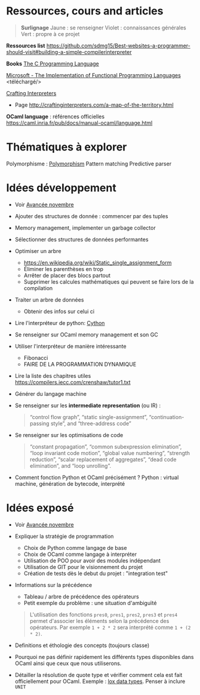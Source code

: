 # Ressources, cours and articles

> **Surlignage**
> Jaune : se renseigner
> Violet : connaissances générales
> Vert : propre à ce projet

**Ressources list**
https://github.com/sdmg15/Best-websites-a-programmer-should-visit#building-a-simple-compilerinterpreter

**Books**
[The C Programming Language](https://en.wikipedia.org/wiki/The_C_Programming_Language)

[Microsoft - The Implementation of Functional Programming Languages](https://www.microsoft.com/en-us/research/publication/the-implementation-of-functional-programming-languages/) <téléchargé/>

[Crafting Interpreters](http://craftinginterpreters.com/contents.html) <Excellent>
   - Page http://craftinginterpreters.com/a-map-of-the-territory.html

**OCaml language** : références officielles
https://caml.inria.fr/pub/docs/manual-ocaml/language.html

# Thématiques à explorer

Polymorphisme : [Polymorphism](https://en.wikibooks.org/wiki/Introduction_to_Programming_Languages/Polymorphis)
Pattern matching
Predictive parser

# Idées développement
 * Voir [Avancée novembre](Avancée-novembre.md)

 * Ajouter des structures de donnée : commencer par des tuples
 * Memory management, implementer un garbage collector
 * Sélectionner des structures de données performantes
 * Optimiser un arbre
    - https://en.wikipedia.org/wiki/Static_single_assignment_form
    - Éliminer les parenthèses en trop
    - Arrêter de placer des blocs partout
    - Supprimer les calcules mathématiques qui peuvent se faire lors de la compilation
 * Traiter un arbre de données
    - Obtenir des infos sur celui ci

 * Lire l'interpréteur de python: [Cython](https://github.com/cython/cython)
 * Se renseigner sur OCaml memory management et son GC


 * Utiliser l'interpréteur de manière intéressante
    - Fibonacci
    - FAIRE DE LA PROGRAMMATION DYNAMIQUE

 * Lire la liste des chapitres utiles https://compilers.iecc.com/crenshaw/tutor1.txt

 * Générer du langage machine

 * Se renseigner sur les **intermediate representation** (ou IR) : 
   > “control flow graph”, “static single-assignment”, “continuation-passing style”, and “three-address code”

 * Se renseigner sur les optimisations de code
   > “constant propagation”, “common subexpression elimination”, “loop invariant code motion”, “global value numbering”, “strength reduction”, “scalar replacement of aggregates”, “dead code elimination”, and “loop unrolling”.

 * Comment fonction Python et OCaml précisément ? Python : virtual machine, génération de bytecode, interprété

# Idées exposé
 * Voir [Avancée novembre](Avancée-novembre.md)
 
 * Expliquer la stratégie de programmation
    - Choix de Python comme langage de base
    - Choix de OCaml comme langage à interpréter
    - Utilisation de POO pour avoir des modules indépendant
    - Utilisation de GIT pour le visionnement du projet
    - Création de tests dès le debut du projet : "integration test"

 * Informations sur la précédence
    - Tableau / arbre de précédence des opérateurs
    - Petit exemple du problème : une situation d'ambiguïté
    > L'utilisation des fonctions `pres0`, `pres1`, `pres2`, `pres3` et `pres4` permet d'associer les éléments selon la précédence des opérateurs. Par exemple `1 + 2 * 2` sera interprété comme `1 + (2 * 2)`.

 * Definitions et éthologie des concepts (toujours classe)

 * Pourquoi ne pas définir rapidement les différents types disponibles dans OCaml ainsi que ceux que nous utiliserons.
 * Détailler la résolution de quote type et vérifier comment cela est fait officiellement pour OCaml. Exemple : [lox data types](http://craftinginterpreters.com/the-lox-language.html#data-types). Penser à inclure `UNIT`
